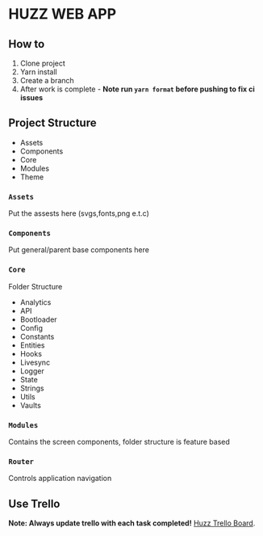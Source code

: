 # HUZZ WEB APP

## How to

1. Clone project
2. Yarn install
3. Create a branch
4. After work is complete - **Note run `yarn format` before pushing to fix ci issues**

## Project Structure

- Assets
- Components
- Core
- Modules
- Theme

### `Assets`

Put the assests here (svgs,fonts,png e.t.c)

### `Components`

Put general/parent base components here

### `Core`

Folder Structure

- Analytics
- API
- Bootloader
- Config
- Constants
- Entities
- Hooks
- Livesync
- Logger
- State
- Strings
- Utils
- Vaults

### `Modules`

Contains the screen components, folder structure is feature based

### `Router`

Controls application navigation

## Use Trello

**Note: Always update trello with each task completed!**
[Huzz Trello Board](https://trello.com/b/F2jEWm59/project-deliverables).
